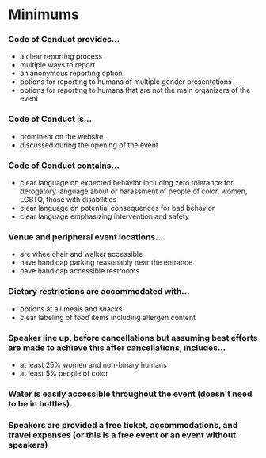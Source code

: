 # Minimums

### Code of Conduct provides...
* a clear reporting process
* multiple ways to report
* an anonymous reporting option
* options for reporting to humans of multiple gender presentations
* options for reporting to humans that are not the main organizers of the event

### Code of Conduct is...
* prominent on the website
* discussed during the opening of the event

### Code of Conduct contains...
* clear language on expected behavior including zero tolerance for derogatory language about or harassment of people of color, women, LGBTQ, those with disabilities
* clear language on potential consequences for bad behavior
* clear language emphasizing intervention and safety

### Venue and peripheral event locations...
* are wheelchair and walker accessible
* have handicap parking reasonably near the entrance
* have handicap accessible restrooms

### Dietary restrictions are accommodated with...
* options at all meals and snacks
* clear labeling of food items including allergen content

### Speaker line up, before cancellations but assuming best efforts are made to achieve this after cancellations, includes...
* at least 25% women and non-binary humans
* at least 5% people of color

### Water is easily accessible throughout the event (doesn't need to be in bottles).

### Speakers are provided a free ticket, accommodations, and travel expenses (or this is a free event or an event without speakers)

